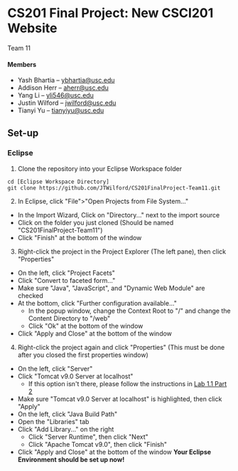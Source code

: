 # CS201 Final Project: New CSCI201 Website
Team 11
#### Members
- Yash Bhartia – ybhartia@usc.edu
- Addison Herr – aherr@usc.edu
- Yang Li – yli546@usc.edu
- Justin Wilford – jwilford@usc.edu
- Tianyi Yu – tianyiyu@usc.edu
## Set-up
### Eclipse
1. Clone the repository into your Eclipse Workspace folder
```
cd [Eclipse Workspace Directory]
git clone https://github.com/JTWilford/CS201FinalProject-Team11.git
```
2. In Eclipse, click "File">"Open Projects from File System..."
  - In the Import Wizard, Click on "Directory..." next to the import source
  - Click on the folder you just cloned (Should be named "CS201FinalProject-Team11")
  - Click "Finish" at the bottom of the window
3. Right-click the project in the Project Explorer (The left pane), then click "Properties"
  - On the left, click "Project Facets"
  - Click "Convert to faceted form..."
  - Make sure "Java", "JavaScript", and "Dynamic Web Module" are checked
  - At the bottom, click "Further configuration available..."
    - In the popup window, change the Context Root to "/" and change the Content Directory to "/web"
    - Click "Ok" at the bottom of the window
  - Click "Apply and Close" at the bottom of the window
4. Right-click the project again and click "Properties" (This must be done after you closed the first properties window)
  - On the left, click "Server"
  - Click "Tomcat v9.0 Server at localhost"
    - If this option isn't there, please follow the instructions in [Lab 1.1 Part 2](http://www-scf.usc.edu/~csci201/labs/Lab1.pdf)
  - Make sure "Tomcat v9.0 Server at localhost" is highlighted, then click "Apply"
  - On the left, click "Java Build Path"
  - Open the "Libraries" tab
  - Click "Add Library..." on the right
    - Click "Server Runtime", then click "Next"
    - Click "Apache Tomcat v9.0", then click "Finish"
  - Click "Apply and Close" at the bottom of the window
**Your Eclipse Environment should be set up now!**
